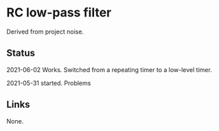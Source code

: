 # RC low-pass filter

Derived from project noise.

## Status

2021-06-02 Works. Switched from a repeating timer to a low-level timer.

2021-05-31 started. Problems

## Links


None.

